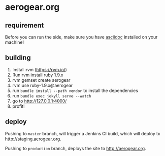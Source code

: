 # aerogear.org

## requirement

Before you can run the side, make sure you have [asciidoc](http://www.methods.co.nz/asciidoc/) installed on your machine!

## building

1. Install rvm (https://rvm.io/)
1. Run rvm install ruby 1.9.x
1. rvm gemset create aerogear
1. rvm use ruby-1.9.x@aerogear
1. run `bundle install --path vendor` to install the dependencies
1. run `bundle exec jekyll serve --watch`
1. go to <http://127.0.0.1:4000/>
1. profit!

## deploy

Pushing to `master` branch, will trigger a Jenkins CI build, which will deploy to <http://staging.aerogear.org>.

Pushing to `production` branch, deploys the site to <http://aerogear.org>.
